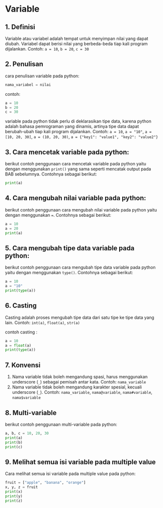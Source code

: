 <h1> Variable </h1>

## 1. Definisi

Variable atau variabel adalah tempat untuk menyimpan nilai yang dapat diubah. Variabel dapat berisi nilai yang berbeda-beda tiap kali program dijalankan. Contoh: `a = 10`, `b = 20`, `c = 30`

## 2. Penulisan

cara penulisan variable pada python:

```python
nama_variabel = nilai
```

contoh:

```python
a = 10
b = 20
c = 30
```

variable pada python tidak perlu di deklarasikan tipe data, karena python adalah bahasa pemrograman yang dinamis, artinya tipe data dapat berubah-ubah tiap kali program dijalankan. 
Contoh: 
`a = 10`, `a = "10"`, `a = [10, 20, 30]`, `a = (10, 20, 30)`, `a = {"key1": "value1", "key2": "value2"}`

## 3. Cara mencetak variable pada python:

berikut contoh penggunaan cara mencetak variable pada python yaitu dengan menggunakan `print()` yang sama seperti mencatak output pada BAB sebelumnya. Contohnya sebagai berikut:

```python
print(a)
```

## 4. Cara mengubah nilai variable pada python:

berikut contoh penggunaan cara mengubah nilai variable pada python yaitu dengan menggunakan `=`. Contohnya sebagai berikut:

```python
a = 10
a = 20
print(a)
```
## 5. Cara mengubah tipe data variable pada python:

berikut contoh penggunaan cara mengubah tipe data variable pada python yaitu dengan menggunakan `type()`. Contohnya sebagai berikut:

```python
a = 10
a = "10"
print(type(a))
```
## 6. Casting

Casting adalah proses mengubah tipe data dari satu tipe ke tipe data yang lain. Contoh: `int(a)`, `float(a)`, `str(a)`

contoh casting :
```python
a = 10
a = float(a)
print(type(a))
```
## 7. Konvensi

1. Nama variable tidak boleh mengandung spasi, harus menggunakan underscore (`_`) sebagai pemisah antar kata. Contoh: `nama_variable`
2. Nama variable tidak boleh mengandung karakter spesial, kecuali underscore (`_`). Contoh: `nama_variable`, `nama@variable`, `nama#variable`, `nama$variable`

## 8. Multi-variable

berikut contoh penggunaan multi-variable pada python:

```python
a, b, c = 10, 20, 30
print(a)
print(b)
print(c)
```
## 9. Melihat semua isi variable pada multiple value

Cara melihat semua isi variable pada multiple value pada python:

```python
fruit = ["apple", "banana", "orange"]
x, y, z = fruit
print(x)
print(y)
print(z)
```




